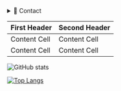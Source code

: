 
<details><summary>📨 Contact</summary>


</details>

| First Header  | Second Header |
| ------------- | ------------- |
| Content Cell  | Content Cell  |
| Content Cell  | Content Cell  |


![GitHub stats](https://github-readme-stats.vercel.app/api?username=AuthZero&show_icons=true&theme=synthwave)

[![Top Langs](https://github-readme-stats.vercel.app/api/top-langs/?username=AuthZero&theme=synthwave)](https://github.com/anuraghazra/github-readme-stats)



